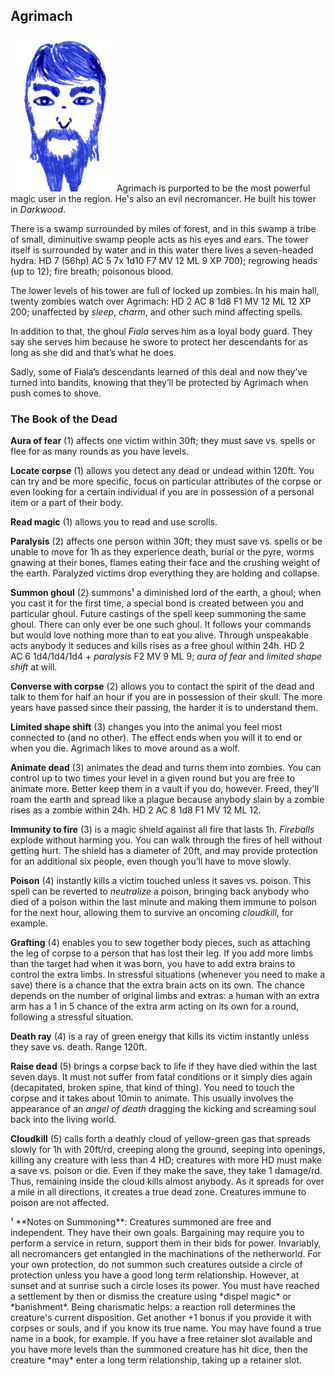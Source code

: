 ## Agrimach

![Agrimach](Agrimach.png)
Agrimach is purported to be the most powerful magic user in the
region. He's also an evil necromancer. He built his tower in
*Darkwood*.

There is a swamp surrounded by miles of forest, and in this swamp a
tribe of small, diminuitive swamp people acts as his eyes and ears.
The tower itself is surrounded by water and in this water there lives
a seven-headed hydra: HD 7 (56hp) AC 5 7x 1d10 F7 MV 12 ML 9 XP 700);
regrowing heads (up to 12); fire breath; poisonous blood.

The lower levels of his tower are full of locked up zombies. In his
main hall, twenty zombies watch over Agrimach: HD 2 AC 8 1d8 F1 MV 12
ML 12 XP 200; unaffected by *sleep*, *charm*, and other such mind
affecting spells.

In addition to that, the ghoul *Fiala* serves him as a loyal body
guard. They say she serves him because he swore to protect her
descendants for as long as she did and that’s what he does.

Sadly, some of Fiala’s descendants learned of this deal and now
they’ve turned into bandits, knowing that they’ll be protected by
Agrimach when push comes to shove.

### The Book of the Dead

**Aura of fear** (1) affects one victim within 30ft; they must save
vs. spells or flee for as many rounds as you have levels.

**Locate corpse** (1) allows you detect any dead or undead within
120ft. You can try and be more specific, focus on particular
attributes of the corpse or even looking for a certain individual if
you are in possession of a personal item or a part of their body.

**Read magic** (1) allows you to read and use scrolls.

**Paralysis** (2) affects one person within 30ft; they must save
vs. spells or be unable to move for 1h as they experience death,
burial or the pyre, worms gnawing at their bones, flames eating their
face and the crushing weight of the earth. Paralyzed victims drop
everything they are holding and collapse.

**Summon ghoul** (2) summons¹ a diminished lord of the earth, a ghoul;
when you cast it for the first time, a special bond is created between
you and particular ghoul. Future castings of the spell keep summoning
the same ghoul. There can only ever be one such ghoul. It follows your
commands but would love nothing more than to eat you alive. Through
unspeakable acts anybody it seduces and kills rises as a free ghoul
within 24h. HD 2 AC 6 1d4/1d4/1d4 + *paralysis* F2 MV 9 ML 9; *aura of
fear* and *limited shape shift* at will.

**Converse with corpse** (2) allows you to contact the spirit of the
dead and talk to them for half an hour if you are in possession of
their skull. The more years have passed since their passing, the
harder it is to understand them.

**Limited shape shift** (3) changes you into the animal you feel most
connected to (and no other). The effect ends when you will it to end
or when you die. Agrimach likes to move around as a wolf.

**Animate dead** (3) animates the dead and turns them into zombies.
You can control up to two times your level in a given round but you
are free to animate more. Better keep them in a vault if you do,
however. Freed, they'll roam the earth and spread like a plague
because anybody slain by a zombie rises as a zombie within 24h. HD 2
AC 8 1d8 F1 MV 12 ML 12.

**Immunity to fire** (3) is a magic shield against all fire that lasts
1h. *Fireballs* explode without harming you. You can walk through the
fires of hell without getting hurt. The shield has a diameter of 20ft,
and may provide protection for an additional six people, even though
you’ll have to move slowly.

**Poison** (4) instantly kills a victim touched unless it saves
vs. poison. This spell can be reverted to *neutralize* a poison,
bringing back anybody who died of a poison within the last minute and
making them immune to poison for the next hour, allowing them to
survive an oncoming *cloudkill*, for example.

**Grafting** (4) enables you to sew together body pieces, such as
attaching the leg of corpse to a person that has lost their leg. If
you add more limbs than the target had when it was born, you have to
add extra brains to control the extra limbs. In stressful situations
(whenever you need to make a save) there is a chance that the extra
brain acts on its own. The chance depends on the number of original
limbs and extras: a human with an extra arm has a 1 in 5 chance of the
extra arm acting on its own for a round, following a stressful
situation.

**Death ray** (4) is a ray of green energy that kills its victim
instantly unless they save vs. death. Range 120ft.

**Raise dead** (5) brings a corpse back to life if they have died
within the last seven days. It must not suffer from fatal conditions
or it simply dies again (decapitated, broken spine, that kind of
thing). You need to touch the corpse and it takes about 10min to
animate. This usually involves the appearance of an *angel of death*
dragging the kicking and screaming soul back into the living world.

**Cloudkill** (5) calls forth a deathly cloud of yellow-green gas that
spreads slowly for 1h with 20ft/rd, creeping along the ground, seeping
into openings, killing any creature with less than 4 HD; creatures
with more HD must make a save vs. poison or die. Even if they make the
save, they take 1 damage/rd. Thus, remaining inside the cloud kills
almost anybody. As it spreads for over a mile in all directions, it
creates a true dead zone. Creatures immune to poison are not affected.

<span class="footnotes">
¹ **Notes on Summoning**: Creatures summoned are free and independent.
They have their own goals. Bargaining may require you to perform a
service in return, support them in their bids for power. Invariably,
all necromancers get entangled in the machinations of the netherworld.
For your own protection, do not summon such creatures outside a circle
of protection unless you have a good long term relationship. However,
at sunset and at sunrise such a circle loses its power. You must have
reached a settlement by then or dismiss the creature using *dispel
magic* or *banishment*. Being charismatic helps: a reaction roll
determines the creature's current disposition. Get another +1 bonus if
you provide it with corpses or souls, and if you know its true name.
You may have found a true name in a book, for example. If you have a
free retainer slot available and you have more levels than the
summoned creature has hit dice, then the creature *may* enter a long
term relationship, taking up a retainer slot.
</span>
